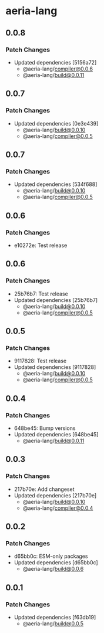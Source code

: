 # aeria-lang

## 0.0.8

### Patch Changes

- Updated dependencies [5156a72]
  - @aeria-lang/compiler@0.0.6
  - @aeria-lang/build@0.0.11

## 0.0.7

### Patch Changes

- Updated dependencies [0e3e439]
  - @aeria-lang/build@0.0.10
  - @aeria-lang/compiler@0.0.5

## 0.0.7

### Patch Changes

- Updated dependencies [534f688]
  - @aeria-lang/build@0.0.10
  - @aeria-lang/compiler@0.0.5

## 0.0.6

### Patch Changes

- e10272e: Test release

## 0.0.6

### Patch Changes

- 25b76b7: Test release
- Updated dependencies [25b76b7]
  - @aeria-lang/build@0.0.10
  - @aeria-lang/compiler@0.0.5

## 0.0.5

### Patch Changes

- 9117828: Test release
- Updated dependencies [9117828]
  - @aeria-lang/build@0.0.10
  - @aeria-lang/compiler@0.0.5

## 0.0.4

### Patch Changes

- 648be45: Bump versions
- Updated dependencies [648be45]
  - @aeria-lang/build@0.0.11

## 0.0.3

### Patch Changes

- 217b70e: Add changeset
- Updated dependencies [217b70e]
  - @aeria-lang/build@0.0.10
  - @aeria-lang/compiler@0.0.4

## 0.0.2

### Patch Changes

- d65bb0c: ESM-only packages
- Updated dependencies [d65bb0c]
  - @aeria-lang/build@0.0.6

## 0.0.1

### Patch Changes

- Updated dependencies [f63db19]
  - @aeria-lang/build@0.0.5
